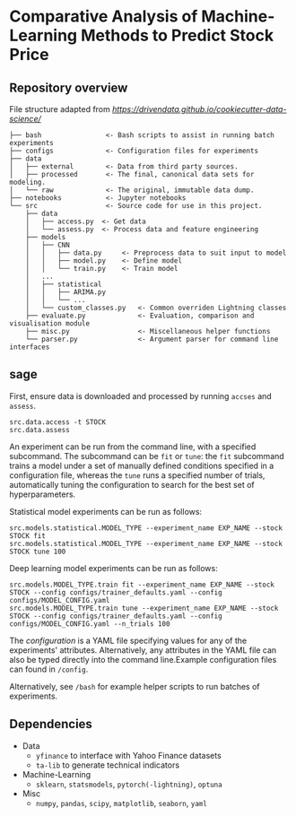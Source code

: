 # Comparative Analysis of Machine-Learning Methods to Predict Stock Price

## Repository overview
File structure adapted from *https://drivendata.github.io/cookiecutter-data-science/*
```
├── bash                <- Bash scripts to assist in running batch experiments
├── configs             <- Configuration files for experiments
├── data
│   ├── external        <- Data from third party sources.
│   ├── processed       <- The final, canonical data sets for modeling.
│   └── raw             <- The original, immutable data dump.
├── notebooks           <- Jupyter notebooks 
└── src                 <- Source code for use in this project.
    ├── data           
    │   ├── access.py  <- Get data 
    │   └── assess.py  <- Process data and feature engineering
    ├── models           
    │   ├── CNN
    │   │   ├── data.py     <- Preprocess data to suit input to model
    │   │   ├── model.py    <- Define model
    │   │   └── train.py    <- Train model
    │   ...
    │   ├── statistical
    │   │   ├── ARIMA.py     
    │   │   └── ...
    │   └── custom_classes.py   <- Common overriden Lightning classes
    ├── evaluate.py             <- Evaluation, comparison and visualisation module
    ├── misc.py                 <- Miscellaneous helper functions
    └── parser.py               <- Argument parser for command line interfaces
```


## sage

First, ensure data is downloaded and processed by running `accses` and `assess`.
```
src.data.access -t STOCK
src.data.assess
```

An experiment can be run from the command line, with a specified subcommand. The subcommand can be `fit` or `tune`: the `fit` subcommand trains a model under a set of manually defined conditions specified in a configuration file, whereas the `tune` runs a specified number of trials, automatically tuning the configuration to search for the best set of hyperparameters.

Statistical model experiments can be run as follows:
```
src.models.statistical.MODEL_TYPE --experiment_name EXP_NAME --stock STOCK fit
src.models.statistical.MODEL_TYPE --experiment_name EXP_NAME --stock STOCK tune 100
```

Deep learning model experiments can be run as follows:
```
src.models.MODEL_TYPE.train fit --experiment_name EXP_NAME --stock STOCK --config configs/trainer_defaults.yaml --config configs/MODEL_CONFIG.yaml
src.models.MODEL_TYPE.train tune --experiment_name EXP_NAME --stock STOCK --config configs/trainer_defaults.yaml --config configs/MODEL_CONFIG.yaml --n_trials 100
```

The *configuration* is a YAML file specifying values for any of the experiments' attributes. Alternatively, any attributes in the YAML file can also be typed directly into the command line.Example configuration files can found in `/config`.

Alternatively, see `/bash` for example helper scripts to run batches of experiments.

## Dependencies
- Data
    - `yfinance` to interface with Yahoo Finance datasets
    - `ta-lib` to generate technical indicators
- Machine-Learning
    - `sklearn`, `statsmodels`, `pytorch(-lightning)`, `optuna`
- Misc
    - `numpy`, `pandas`, `scipy`, `matplotlib`, `seaborn`, `yaml`
